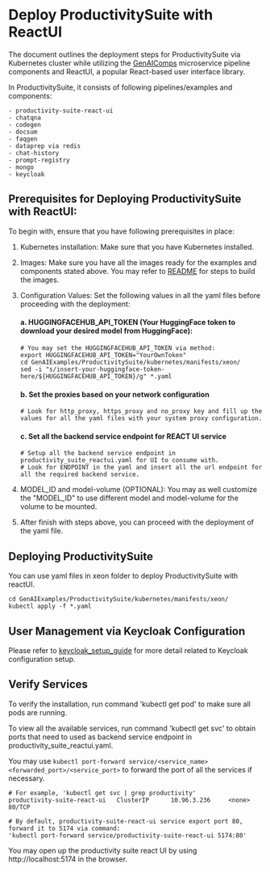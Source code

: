 # Deploy ProductivitySuite with ReactUI

The document outlines the deployment steps for ProductivitySuite via Kubernetes cluster while utilizing the [GenAIComps](https://github.com/opea-project/GenAIComps.git) microservice pipeline components and ReactUI, a popular React-based user interface library.

In ProductivitySuite, it consists of following pipelines/examples and components:
```
- productivity-suite-react-ui
- chatqna
- codegen
- docsum
- faqgen
- dataprep via redis
- chat-history
- prompt-registry
- mongo
- keycloak
```

## Prerequisites for Deploying ProductivitySuite with ReactUI:
To begin with, ensure that you have following prerequisites in place:

1. Kubernetes installation: Make sure that you have Kubernetes installed.
2. Images: Make sure you have all the images ready for the examples and components stated above. You may refer to [README](../../docker/xeon/README.md) for steps to build the images.
3. Configuration Values: Set the following values in all the yaml files before proceeding with the deployment:
   #### a. HUGGINGFACEHUB_API_TOKEN (Your HuggingFace token to download your desired model from HuggingFace):
   ```
   # You may set the HUGGINGFACEHUB_API_TOKEN via method:
   export HUGGINGFACEHUB_API_TOKEN="YourOwnToken"
   cd GenAIExamples/ProductivitySuite/kubernetes/manifests/xeon/
   sed -i "s/insert-your-huggingface-token-here/${HUGGINGFACEHUB_API_TOKEN}/g" *.yaml
   ```

   #### b. Set the proxies based on your network configuration
   ```
   # Look for http_proxy, https_proxy and no_proxy key and fill up the values for all the yaml files with your system proxy configuration.
   ```

   #### c. Set all the backend service endpoint for REACT UI service
   ```
   # Setup all the backend service endpoint in productivity_suite_reactui.yaml for UI to consume with.
   # Look for ENDPOINT in the yaml and insert all the url endpoint for all the required backend service.
   ```
4. MODEL_ID and model-volume (OPTIONAL): You may as well customize the "MODEL_ID" to use different model and model-volume for the volume to be mounted.
5. After finish with steps above, you can proceed with the deployment of the yaml file.

## Deploying ProductivitySuite
You can use yaml files in xeon folder to deploy ProductivitySuite with reactUI.
```
cd GenAIExamples/ProductivitySuite/kubernetes/manifests/xeon/
kubectl apply -f *.yaml
```

## User Management via Keycloak Configuration
Please refer to [keycloak_setup_guide](../../docker/xeon/keycloak_setup_guide.md) for more detail related to Keycloak configuration setup.

## Verify Services
To verify the installation, run command 'kubectl get pod' to make sure all pods are running.

To view all the available services, run command 'kubectl get svc' to obtain ports that need to used as backend service endpoint in productivity_suite_reactui.yaml.

You may use `kubectl port-forward service/<service_name> <forwarded_port>/<service_port>` to forward the port of all the services if necessary.
```
# For example, 'kubectl get svc | grep productivity'
productivity-suite-react-ui   ClusterIP      10.96.3.236     <none>        80/TCP

# By default, productivity-suite-react-ui service export port 80, forward it to 5174 via command:
'kubectl port-forward service/productivity-suite-react-ui 5174:80'
```

You may open up the productivity suite react UI by using http://localhost:5174 in the browser.